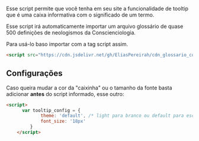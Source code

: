 Esse script permite que você tenha em seu site a funcionalidade de tooltip que é uma caixa informativa com o significado de um termo.

Esse script irá automaticamente importar um arquivo glossário de quase 500 definições de neologismos da Conscienciologia.

Para usá-lo baso importar com a tag script assim.
```html
<script src="https://cdn.jsdelivr.net/gh/EliasPereirah/cdn_glossario_conscienciologico@main/tooltip_conscienciologico.js"></script>
```

## Configurações
Caso queira mudar a cor da "caixinha" ou o tamanho da fonte basta adicionar <b>antes</b> do script informado, esse outro:

```html
<script>
      var tooltip_config = {
             theme: 'default', /* light para branco ou default para escuro */
             font_size: '18px'
         }
    </script>
```



